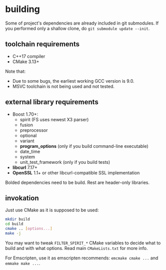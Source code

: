 # building

Some of project's dependencies are already included in git submodules. If you performed only a shallow clone, do `git submodule update --init`.

## toolchain requirements

- C++17 compiler
- CMake 3.13+

Note that:

- Due to some bugs, the earliest working GCC version is 9.0.
- MSVC toolchain is not being used and not tested.

## external library requirements

- Boost 1.70+:
  - spirit (FS uses newest X3 parser)
  - fusion
  - preprocessor
  - optional
  - variant
  - **program_options** (only if you build command-line executable)
  - date_time
  - system
  - unit_test_framework (only if you build tests)
- **libcurl** 7.17+
- **OpenSSL** 1.1+ or other libcurl-compatible SSL implementation

Bolded dependencies need to be build. Rest are header-only libraries.

## invokation

Just use CMake as it is supposed to be used:

```bash
mkdir build
cd build
cmake .. [options...]
make -j
```

You may want to tweak `FILTER_SPIRIT_*` CMake variables to decide what to build and with what options. Read main `CMakeLists.txt` for more info.

For Emscripten, use it as emscripten recommends: `emcmake cmake ...` and `emmake make ...`.

